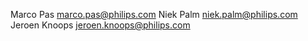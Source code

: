 Marco Pas <marco.pas@philips.com>
Niek Palm <niek.palm@philips.com>
Jeroen Knoops <jeroen.knoops@philips.com>
